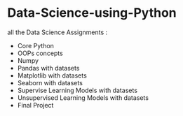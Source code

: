 # Data-Science-using-Python

all the Data Science Assignments :
- Core Python
- OOPs concepts
- Numpy
- Pandas with datasets
- Matplotlib with datasets
- Seaborn with datasets
- Supervise Learning Models with datasets
- Unsupervised Learning Models with datasets
- Final Project  
